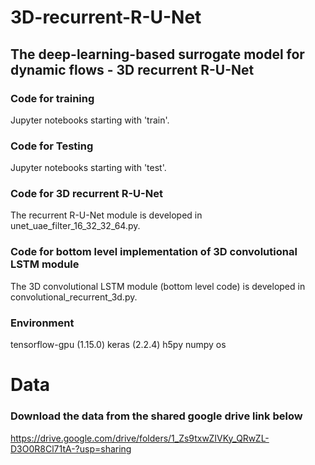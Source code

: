 # 3D-recurrent-R-U-Net
## The deep-learning-based surrogate model for dynamic flows - 3D recurrent R-U-Net

### Code for training
Jupyter notebooks starting with 'train'.

### Code for Testing
Jupyter notebooks starting with 'test'.

### Code for 3D recurrent R-U-Net
The recurrent R-U-Net module is developed in unet_uae_filter_16_32_32_64.py.

### Code for bottom level implementation of 3D convolutional LSTM module
The 3D convolutional LSTM module (bottom level code) is developed in convolutional_recurrent_3d.py. 


### Environment
tensorflow-gpu (1.15.0)
keras (2.2.4)
h5py
numpy
os


# Data 

### Download the data from the shared google drive link below
https://drive.google.com/drive/folders/1_Zs9txwZIVKy_QRwZL-D3O0R8Cl71tA-?usp=sharing



